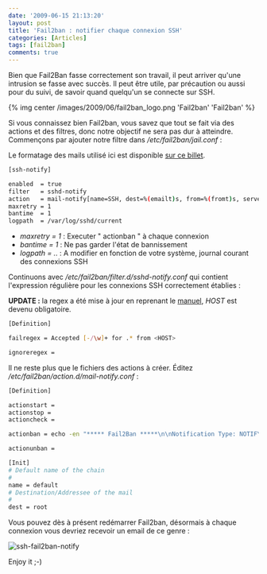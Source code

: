 ```yaml
---
date: '2009-06-15 21:13:20'
layout: post
title: 'Fail2ban : notifier chaque connexion SSH'
categories: [Articles]
tags: [fail2ban]
comments: true
---
```


Bien que Fail2Ban fasse correctement son travail, il peut arriver qu'une intrusion se fasse avec succès. Il peut être utile, par précaution ou aussi pour du suivi, de savoir quand quelqu'un se connecte sur SSH.

{% img center /images/2009/06/fail2ban_logo.png 'Fail2ban' 'Fail2ban' %}

Si vous connaissez bien Fail2ban, vous savez que tout se fait via des actions et des filtres, donc notre objectif ne sera pas dur à atteindre. Commençons par ajouter notre filtre dans _/etc/fail2ban/jail.conf_ :

Le formatage des mails utilisé ici est disponible [sur ce billet](http://blog.kdecherf.com/2009/03/27/fail2ban-email-alerte-facon-nagios/).

``` bash
[ssh-notify]

enabled  = true
filter   = sshd-notify
action   = mail-notify[name=SSH, dest=%(emailt)s, from=%(fromt)s, server=%(servert)s, serverip=%(serveript)s]
maxretry = 1
bantime  = 1
logpath  = /var/log/sshd/current
```

  * _maxretry = 1_ : Executer " actionban " à chaque connexion
  * _bantime = 1_ : Ne pas garder l'état de bannissement
  * _logpath = .._ : A modifier en fonction de votre système, journal courant des connexions SSH

Continuons avec _/etc/fail2ban/filter.d/sshd-notify.conf_ qui contient l'expression régulière pour les connexions SSH correctement établies :

**UPDATE :** la regex a été mise à jour en reprenant le [manuel](http://www.fail2ban.org/wiki/index.php/MANUAL_0_8#Filters), _HOST_ est devenu obligatoire.

``` bash
[Definition]

failregex = Accepted [-/\w]+ for .* from <HOST>

ignoreregex =
```

Il ne reste plus que le fichiers des actions à créer. Éditez _/etc/fail2ban/action.d/mail-notify.conf_ :

``` bash
[Definition]

actionstart =
actionstop =
actioncheck =

actionban = echo -en "***** Fail2Ban *****\n\nNotification Type: NOTIFY\n\nService: <name>\nHost: <server>\nAddress: <serverip>\nState: OK\n\nDate/Time: `date`\n\nAdditional Info:\n\n<ip>" | mail -a "From: <from>" -s "** NOTIFY alert - new connection on <server>/<name> **" <dest>

actionunban =

[Init]
# Default name of the chain
#
name = default
# Destination/Addressee of the mail
#
dest = root
```

Vous pouvez dès à présent redémarrer Fail2ban, désormais à chaque connexion vous devriez recevoir un email de ce genre :

![ssh-fail2ban-notify](/images/2009/06/ssh-fail2ban-notify.png)

Enjoy it ;-)
